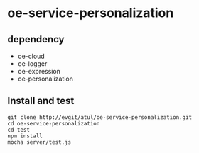# oe-service-personalization

## dependency
* oe-cloud
* oe-logger
* oe-expression
* oe-personalization

## Install and test

```
git clone http://evgit/atul/oe-service-personalization.git
cd oe-service-personalization
cd test
npm install 
mocha server/test.js
```

